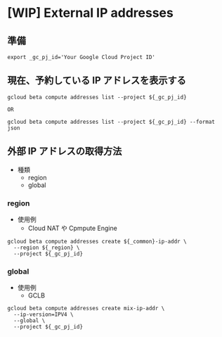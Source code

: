 # [WIP] External IP addresses


## 準備

```
export _gc_pj_id='Your Google Cloud Project ID'
```



## 現在、予約している IP アドレスを表示する

```
gcloud beta compute addresses list --project ${_gc_pj_id}

OR

gcloud beta compute addresses list --project ${_gc_pj_id} --format json
```

## 外部 IP アドレスの取得方法

+ 種類
  + region
  + global

### region

+ 使用例
    + Cloud NAT や Cpmpute Engine

```
gcloud beta compute addresses create ${_common}-ip-addr \
  --region ${_region} \
  --project ${_gc_pj_id}
```

### global

+ 使用例
    + GCLB

```
gcloud beta compute addresses create mix-ip-addr \
  --ip-version=IPV4 \
  --global \
  --project ${_gc_pj_id}
```
